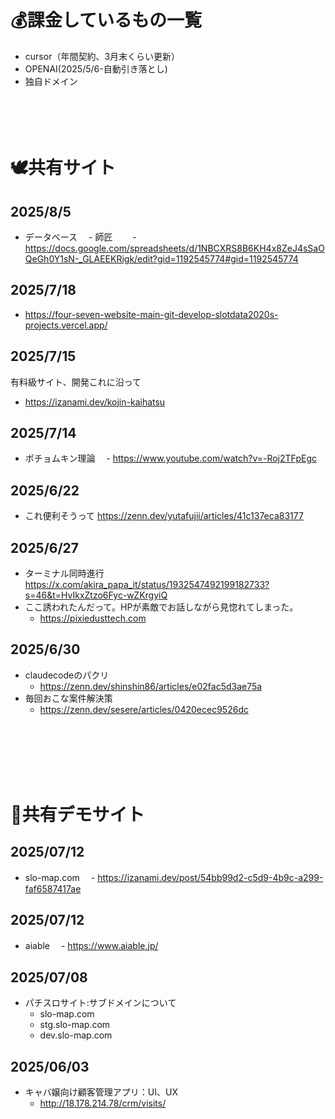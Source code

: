 # 💰課金しているもの一覧

- cursor（年間契約、3月末くらい更新）
- OPENAI(2025/5/6-自動引き落とし)
- 独自ドメイン
<br><br><br><br><br>
# 🕊️共有サイト
## 2025/8/5
- データベース 
　- 師匠
　　- https://docs.google.com/spreadsheets/d/1NBCXRS8B6KH4x8ZeJ4sSaOQeGh0Y1sN-_GLAEEKRigk/edit?gid=1192545774#gid=1192545774
## 2025/7/18 
- https://four-seven-website-main-git-develop-slotdata2020s-projects.vercel.app/
## 2025/7/15
有料級サイト、開発これに沿って
- https://izanami.dev/kojin-kaihatsu

## 2025/7/14
- ポチョムキン理論
　- https://www.youtube.com/watch?v=-Roj2TFpEgc

## 2025/6/22
- これ便利そうって https://zenn.dev/yutafujii/articles/41c137eca83177

## 2025/6/27
- ターミナル同時進行 https://x.com/akira_papa_it/status/1932547492199182733?s=46&t=HvIkxZtzo6Fyc-wZKrgyiQ
- ここ誘われたんだって。HPが素敵でお話しながら見惚れてしまった。
  - https://pixiedusttech.com

## 2025/6/30
- claudecodeのパクリ
  - https://zenn.dev/shinshin86/articles/e02fac5d3ae75a
- 毎回おこな案件解決策
  - https://zenn.dev/sesere/articles/0420ecec9526dc

<br><br><br><br><br>
# 🔗共有デモサイト
## 2025/07/12
- slo-map.com
　- https://izanami.dev/post/54bb99d2-c5d9-4b9c-a299-faf6587417ae
## 2025/07/12
- aiable
　- https://www.aiable.jp/
## 2025/07/08
- パチスロサイト:サブドメインについて
  - slo-map.com
  - stg.slo-map.com
  - dev.slo-map.com
## 2025/06/03
- キャバ嬢向け顧客管理アプリ：UI、UX
  - http://18.178.214.78/crm/visits/
